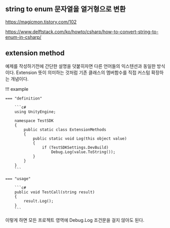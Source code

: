 
## string to enum 문자열을 열거형으로 변환

https://magicmon.tistory.com/102

https://www.delftstack.com/ko/howto/csharp/how-to-convert-string-to-enum-in-csharp/


## extension method

예제를 작성하기전에 간단한 설명을 덧붙히자면 다른 언어들의 익스텐션과 동일한 방식이다. Extension 뜻이 의미하는 것처럼 기존 클래스의 멤버함수를 직접 커스텀 확장하는 개념이다.

!!! example

    === "definition"

        ```c#
        using UnityEngine;

        namespace TestSDK
        {
            public static class ExtensionMethods
            {
                public static void Log(this object value)
                {
                    if (TestSDKSettings.DevBuild)
                        Debug.Log(value.ToString());
                }        
            }
        }
        ```

    === "usage"

        ```c#
        public void TestCall(string result)
        {
            result.Log();
        }
        ```

이렇게 하면 모든 프로젝트 영역에 Debug.Log 조건문을 걸지 않아도 된다.


